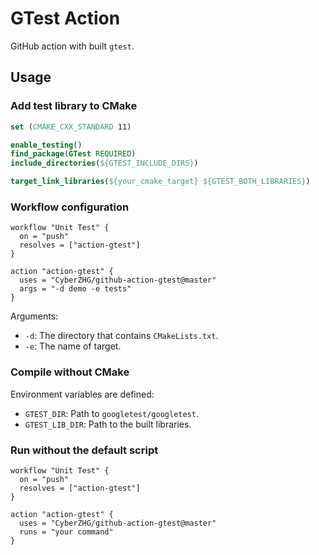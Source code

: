GTest Action
============

GitHub action with built `gtest`.

## Usage

### Add test library to CMake

```cmake
set (CMAKE_CXX_STANDARD 11)

enable_testing()
find_package(GTest REQUIRED)
include_directories(${GTEST_INCLUDE_DIRS})

target_link_libraries(${your_cmake_target} ${GTEST_BOTH_LIBRARIES})
```

### Workflow configuration

```
workflow "Unit Test" {
  on = "push"
  resolves = ["action-gtest"]
}

action "action-gtest" {
  uses = "CyberZHG/github-action-gtest@master"
  args = "-d demo -e tests"
}
```

Arguments:

* `-d`: The directory that contains `CMakeLists.txt`.
* `-e`: The name of target.

### Compile without CMake

Environment variables are defined:

* `GTEST_DIR`: Path to `googletest/googletest`.
* `GTEST_LIB_DIR`: Path to the built libraries.

### Run without the default script

```
workflow "Unit Test" {
  on = "push"
  resolves = ["action-gtest"]
}

action "action-gtest" {
  uses = "CyberZHG/github-action-gtest@master"
  runs = "your command"
}
```
